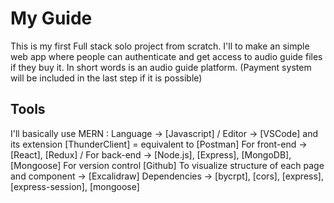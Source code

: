 # My Guide

This is my first Full stack solo project from scratch. I'll to make an simple web app where people can authenticate and get access to audio guide files if they buy it. In short words is an audio guide platform. (Payment system will be included in the last step if it is possible)

## Tools
I'll basically use MERN :
Language ->  [Javascript]  / Editor -> [VSCode] and its extension [ThunderClient] = equivalent to [Postman]
For front-end -> [React], [Redux] / For back-end -> [Node.js], [Express], [MongoDB], [Mongoose]
For version control [Github]
To visualize structure of each page and component -> [Excalidraw]
Dependencies -> [bycrpt], [cors], [express], [express-session], [mongoose]